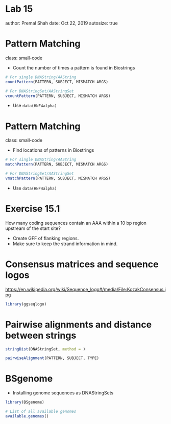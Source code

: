 Lab 15
========================================================
author: Premal Shah
date: Oct 22, 2019
autosize: true
<style>
.small-code pre code {
  font-size: 1em;
}
</style>

Pattern Matching
========================================================
class: small-code
- Count the number of times a pattern is found in Biostrings

```r
# For single DNAString/AAString
countPattern(PATTERN, SUBJECT, MISMATCH ARGS)

# For DNAStringSet/AAStringSet
vcountPattern(PATTERN, SUBJECT, MISMATCH ARGS)
```
- Use `data(HNF4alpha)`

Pattern Matching
========================================================
class: small-code
- Find locations of patterns in Biostrings

```r
# For single DNAString/AAString
matchPattern(PATTERN, SUBJECT, MISMATCH ARGS)

# For DNAStringSet/AAStringSet
vmatchPattern(PATTERN, SUBJECT, MISMATCH ARGS)
```
- Use `data(HNF4alpha)`

Exercise 15.1
========================================================
How many coding sequences contain an AAA within a 10 bp region upstream of the start site? 
  - Create GFF of flanking regions.
  - Make sure to keep the strand information in mind.
  
Consensus matrices and sequence logos
========================================================

https://en.wikipedia.org/wiki/Sequence_logo#/media/File:KozakConsensus.jpg

```r
library(ggseqlogo)
```

Pairwise alignments and distance between strings
========================================================

```r
stringDist(DNAStringSet, method = )
```


```r
pairwiseAlignment(PATTERN, SUBJECT, TYPE)
```

BSgenome
========================================================
- Installing genome sequences as DNAStringSets

```r
library(BSgenome)

# List of all available genomes
available.genomes()
```





